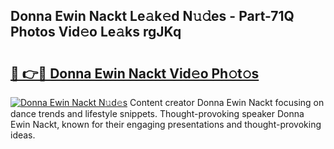 ## Donna Ewin Nackt Le𝚊k𝚎d N𝚞𝚍es - Part-71Q Photos Vid𝚎o Le𝚊ks rgJKq

# <h2><a href="http://fb73mga.evod.top/?m=Donna+Ewin+Nackt">🔗 👉🔴 Donna Ewin Nackt Vid𝚎o Ph𝚘t𝚘s</a></h2>

[![Donna Ewin Nackt N𝚞d𝚎s](https://i.imgur.com/8V9OHl7.gif)](http://fb73mga.evod.top/?m=Donna+Ewin+Nackt)
Content creator Donna Ewin Nackt focusing on dance trends and lifestyle snippets. Thought-provoking speaker Donna Ewin Nackt, known for their engaging presentations and thought-provoking ideas. 

